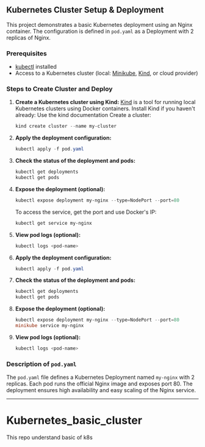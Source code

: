 ## Kubernetes Cluster Setup & Deployment

This project demonstrates a basic Kubernetes deployment using an Nginx container. The configuration is defined in `pod.yaml` as a Deployment with 2 replicas of Nginx. 

### Prerequisites
- [kubectl](https://kubernetes.io/docs/tasks/tools/) installed
- Access to a Kubernetes cluster (local: [Minikube](https://minikube.sigs.k8s.io/docs/), [Kind](https://kind.sigs.k8s.io/), or cloud provider)

### Steps to Create Cluster and Deploy

1. **Create a Kubernetes cluster using Kind:**
	[Kind](https://kind.sigs.k8s.io/) is a tool for running local Kubernetes clusters using Docker containers.
	Install Kind if you haven't already: Use the kind documentation
	Create a cluster:
	```powershell
	kind create cluster --name my-cluster
	```

2. **Apply the deployment configuration:**
	```powershell
	kubectl apply -f pod.yaml
	```

3. **Check the status of the deployment and pods:**
	```powershell
	kubectl get deployments
	kubectl get pods
	```

4. **Expose the deployment (optional):**
	```powershell
	kubectl expose deployment my-nginx --type=NodePort --port=80
	```
	To access the service, get the port and use Docker's IP:
	```powershell
	kubectl get service my-nginx
	```

5. **View pod logs (optional):**
	```powershell
	kubectl logs <pod-name>
	```

2. **Apply the deployment configuration:**
	```powershell
	kubectl apply -f pod.yaml
	```

3. **Check the status of the deployment and pods:**
	```powershell
	kubectl get deployments
	kubectl get pods
	```

4. **Expose the deployment (optional):**
	```powershell
	kubectl expose deployment my-nginx --type=NodePort --port=80
	minikube service my-nginx
	```

5. **View pod logs (optional):**
	```powershell
	kubectl logs <pod-name>
	```

### Description of `pod.yaml`
The `pod.yaml` file defines a Kubernetes Deployment named `my-nginx` with 2 replicas. Each pod runs the official Nginx image and exposes port 80. The deployment ensures high availability and easy scaling of the Nginx service.

---
# Kubernetes_basic_cluster
This repo understand basic of k8s 

